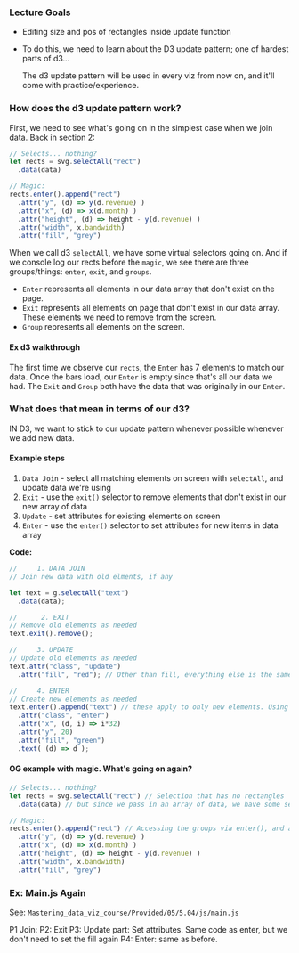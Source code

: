 ### Lecture Goals

* Editing size and pos of rectangles inside update function
* To do this, we need to learn about the D3 update pattern; one of hardest parts of d3...

  The d3 update pattern will be used in every viz from now on, and it'll come with practice/experience.

### How does the d3 update pattern work?
<!-- FINDME: NB: This is probably one of the most important lectures in this series -->

First, we need to see what's going on in the simplest case when we join data. Back in section 2:
```js
// Selects... nothing?
let rects = svg.selectAll("rect")
  .data(data)

// Magic:
rects.enter().append("rect")
  .attr("y", (d) => y(d.revenue) )
  .attr("x", (d) => x(d.month) )
  .attr("height", (d) => height - y(d.revenue) )
  .attr("width", x.bandwidth)
  .attr("fill", "grey")

```

When we call d3 `selectAll`, we have some virtual selectors going on. And if we console log our rects before the `magic`, we see there are three groups/things: `enter`, `exit`, and `groups`.

  * `Enter` represents all elements in our data array that don't exist on the page.
  * `Exit` represents all elements on page that don't exist in our data array. These elements we need to remove from the screen.
  * `Group` represents all elements on the screen.

#### Ex d3 walkthrough

The first time we observe our `rects`, the `Enter` has 7 elements to match our data.
Once the bars load, our `Enter` is empty since that's all our data we had. The `Exit` and `Group` both have the data that was originally in our `Enter`.


### What does that mean in terms of our d3? 
IN D3, we want to stick to our update pattern whenever possible whenever we add new data.

#### Example steps
1. `Data Join` - select all matching elements on screen with `selectAll`, and update data we're using
2. `Exit` - use the `exit()` selector to remove elements that don't exist in our new array of data
3. `Update` - set attributes for existing elements on screen
4. `Enter` - use the `enter()` selector to set attributes for new items in data array

**Code:**

```js
//     1. DATA JOIN
// Join new data with old elments, if any

let text = g.selectAll("text")
  .data(data);

//      2. EXIT
// Remove old elements as needed
text.exit().remove();

//     3. UPDATE
// Update old elements as needed
text.attr("class", "update")
  .attr("fill", "red"); // Other than fill, everything else is the same

//     4. ENTER
// Create new elements as needed
text.enter().append("text") // these apply to only new elements. Using append to add new stuff.
  .attr("class", "enter")
  .attr("x", (d, i) => i*32)
  .attr("y", 20)
  .attr("fill", "green")
  .text( (d) => d );

```

#### OG example with magic. What's going on again?

```js
// Selects... nothing?
let rects = svg.selectAll("rect") // Selection that has no rectangles
  .data(data) // but since we pass in an array of data, we have some selectors

// Magic:
rects.enter().append("rect") // Accessing the groups via enter(), and adding `rects` via the append.
  .attr("y", (d) => y(d.revenue) )
  .attr("x", (d) => x(d.month) )
  .attr("height", (d) => height - y(d.revenue) )
  .attr("width", x.bandwidth)
  .attr("fill", "grey")

```

### Ex: Main.js Again

[See](https://github.com/Asduveneck/Learning-Stuff/blob/6cd9c808ca66d6d2eacf9647edd0a4441927c426/D3/Mastering_data_viz_course/Provided/05/5.04/js/main.js): `Mastering_data_viz_course/Provided/05/5.04/js/main.js`

P1 Join:
P2: Exit
P3: Update part: Set attributes. Same code as enter, but we don't need to set the fill again
P4: Enter: same as before.